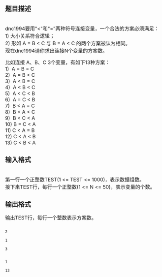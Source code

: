 ## 题目描述

<p><span style="font-size: medium"><br> dnc1994要用"<"和"="两种符号连接变量，一个合法的方案必须满足：<br> 1) 大小关系符合逻辑；<br> 2) 形如 A = B < C 与 B = A < C 的两个方案被认为相同。<br> 现在dnc1994请你求出连接N个变量的方案数。</span></p> 
<p><span style="font-size: medium">比如连接 A、B、C 3个变量，有如下13种方案：<br> 1)  A = B = C<br> 2)  A = B < C<br> 3)  A < B = C<br> 4)  A < B < C<br> 5)  A < C < B<br> 6)  A = C < B<br> 7)  B < A = C<br> 8)  B < A < C<br> 9)  B < C < A<br> 10) B = C < A<br> 11) C < A = B<br> 12) C < A < B<br> 13) C < B < A</span></p> 
<p></p>

## 输入格式

<p><span style="font-size: medium"><br> 第一行一个正整数TEST(1 <= TEST <= 1000)，表示数据组数。<br> 接下来TEST行，每行一个正整数(1 <= N <= 50)，表示变量的个数。</span></p> 
<p></p>

## 输出格式

<p><span style="font-size: medium">输出TEST行，每行一个整数表示方案数。</span></p> 
<p></p>

```input1
2
1
3
```
```output1
1
13
```
